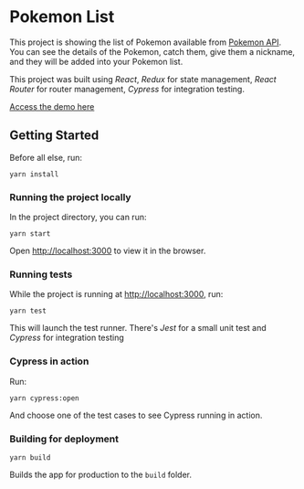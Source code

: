 # Pokemon List

This project is showing the list of Pokemon available from [Pokemon API](https://pokeapi.co/). You can see the details of the Pokemon, catch them, give them a nickname, and they will be added into your Pokemon list.

This project was built using _React_, _Redux_ for state management, _React Router_ for router management, _Cypress_ for integration testing.

[Access the demo here](https://vancassa.github.io/pokemon-list/)

## Getting Started

Before all else, run:

```
yarn install
```

### Running the project locally
In the project directory, you can run:

```
yarn start
```

Open [http://localhost:3000](http://localhost:3000) to view it in the browser.

### Running tests
While the project is running at [http://localhost:3000](http://localhost:3000), run:

```
yarn test
```

This will launch the test runner. There's _Jest_ for a small unit test and _Cypress_ for integration testing


### Cypress in action
Run:
```
yarn cypress:open
```

And choose one of the test cases to see Cypress running in action.

### Building for deployment
```
yarn build
```

Builds the app for production to the `build` folder.
